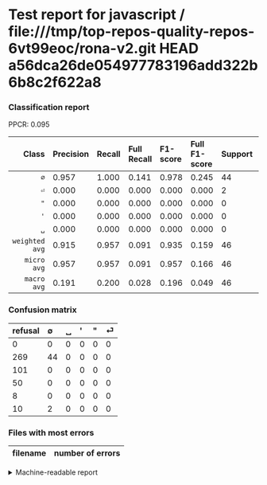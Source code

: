 # Test report for javascript / file:///tmp/top-repos-quality-repos-6vt99eoc/rona-v2.git HEAD a56dca26de054977783196add322b6b8c2f622a8

### Classification report

PPCR: 0.095

| Class | Precision | Recall | Full Recall | F1-score | Full F1-score | Support | Full Support | PPCR |
|------:|:----------|:-------|:------------|:---------|:---------|:--------|:-------------|:-----|
| `∅` | 0.957| 1.000| 0.141| 0.978| 0.245| 44| 313| 0.141 |
| `⏎` | 0.000| 0.000| 0.000| 0.000| 0.000| 2| 12| 0.167 |
| `"` | 0.000| 0.000| 0.000| 0.000| 0.000| 0| 8| 0.000 |
| `'` | 0.000| 0.000| 0.000| 0.000| 0.000| 0| 50| 0.000 |
| `␣` | 0.000| 0.000| 0.000| 0.000| 0.000| 0| 101| 0.000 |
| `weighted avg` | 0.915| 0.957| 0.091| 0.935| 0.159| 46| 484| 0.095 |
| `micro avg` | 0.957| 0.957| 0.091| 0.957| 0.166| 46| 484| 0.095 |
| `macro avg` | 0.191| 0.200| 0.028| 0.196| 0.049| 46| 484| 0.095 |

### Confusion matrix

|refusal|  ∅| ␣| '| "| ⏎| 
|:---|:---|:---|:---|:---|:---|
|0 |0 |0 |0 |0 |0 |
|269 |44 |0 |0 |0 |0 |
|101 |0 |0 |0 |0 |0 |
|50 |0 |0 |0 |0 |0 |
|8 |0 |0 |0 |0 |0 |
|10 |2 |0 |0 |0 |0 |

### Files with most errors

| filename | number of errors|
|:----:|:-----|

<details>
    <summary>Machine-readable report</summary>
```json
{
  "cl_report": {"\"": {"f1-score": 0.0, "precision": 0.0, "recall": 0.0, "support": 0}, "\u0027": {"f1-score": 0.0, "precision": 0.0, "recall": 0.0, "support": 0}, "macro avg": {"f1-score": 0.19555555555555554, "precision": 0.19130434782608696, "recall": 0.2, "support": 46}, "micro avg": {"f1-score": 0.9565217391304348, "precision": 0.9565217391304348, "recall": 0.9565217391304348, "support": 46}, "weighted avg": {"f1-score": 0.9352657004830917, "precision": 0.9149338374291116, "recall": 0.9565217391304348, "support": 46}, "\u2205": {"f1-score": 0.9777777777777777, "precision": 0.9565217391304348, "recall": 1.0, "support": 44}, "\u23ce": {"f1-score": 0.0, "precision": 0.0, "recall": 0.0, "support": 2}, "\u2423": {"f1-score": 0.0, "precision": 0.0, "recall": 0.0, "support": 0}},
  "cl_report_full": {"\"": {"f1-score": 0.0, "precision": 0.0, "recall": 0.0, "support": 8}, "\u0027": {"f1-score": 0.0, "precision": 0.0, "recall": 0.0, "support": 50}, "macro avg": {"f1-score": 0.04902506963788301, "precision": 0.19130434782608696, "recall": 0.028115015974440893, "support": 484}, "micro avg": {"f1-score": 0.16603773584905662, "precision": 0.9565217391304348, "recall": 0.09090909090909091, "support": 484}, "weighted avg": {"f1-score": 0.158521144593568, "precision": 0.6185770750988143, "recall": 0.09090909090909091, "support": 484}, "\u2205": {"f1-score": 0.24512534818941503, "precision": 0.9565217391304348, "recall": 0.14057507987220447, "support": 313}, "\u23ce": {"f1-score": 0.0, "precision": 0.0, "recall": 0.0, "support": 12}, "\u2423": {"f1-score": 0.0, "precision": 0.0, "recall": 0.0, "support": 101}},
  "ppcr": 0.09504132231404959
}
```
</details>

